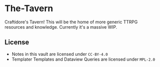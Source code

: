 # The-Tavern

Craftidore's Tavern! 
This will be the home of more generic TTRPG resources and knowledge. 
Currently it's a massive WIP.

## License

- Notes in this vault are licensed under `CC-BY-4.0`
- Templater Templates and Dataview Queries are licensed under `MPL-2.0`


